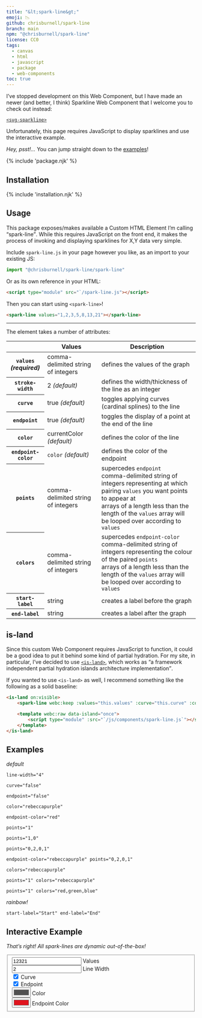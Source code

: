 ```yaml
---
title: "&lt;spark-line&gt;"
emoji: 📉
github: chrisburnell/spark-line
branch: main
npm: "@chrisburnell/spark-line"
license: CC0
tags:
  - canvas
  - html
  - javascript
  - package
  - web-components
toc: true
---
```


<div id="updated" class=" [ updated ] [ box  box--warning ] [ flow ] ">
    <p>I’ve stopped development on this Web Component, but I have made an newer (and better, I think) Sparkline Web Component that I welcome you to check out instead:</p>
    <p><a href="/svg-sparkline/"><code>&lt;svg-sparkline&gt;</code></a></p>
</div>

<noscript><p>Unfortunately, this page requires JavaScript to display sparklines and use the interactive example.</p></noscript>

<figure>
	<spark-line values="0,0,2,5,7,13,13,18,14,11,19,44,37,37,38,27,23,9,6,5,6,1,1,2,1,0"></spark-line>
</figure>

<div class="box">
	<p><em>Hey, psst!…</em> You can jump straight down to the <a href="#examples">examples</a>!</p>
</div>

{% include 'package.njk' %}

## Installation

{% include 'installation.njk' %}

## Usage

This package exposes/makes available a Custom HTML Element I’m calling <q>spark-line</q>. While this requires JavaScript on the front end, it makes the process of invoking and displaying sparklines for X,Y data very simple.

Include `spark-line.js` in your page however you like, as an import to your existing JS:

```javascript
import "@chrisburnell/spark-line/spark-line"
```

Or as its own reference in your HTML:

```html
<script type="module" src="`/spark-line.js"></script>
```

Then you can start using `<spark-line>`!

```html
<spark-line values="1,2,3,5,8,13,21"></spark-line>
```

--------

The element takes a number of attributes:

<table>
    <thead>
        <tr>
            <th> </th>
            <th>Values</th>
            <th>Description</th>
        </tr>
    </thead>
    <tbody>
        <tr>
            <th><code>values</code><br><em>(required)</em></th>
            <td>
                comma-delimited string of integers
            </td>
            <td>defines the values of the graph</td>
        </tr>
        <tr>
            <th><code>stroke-width</code></th>
            <td class=" [ no-wrap ] ">
                2 <em>(default)</em>
            </td>
            <td>defines the width/thickness of the line as an integer</td>
        </tr>
        <tr>
            <th><code>curve</code></th>
            <td class=" [ no-wrap ] ">
                true <em>(default)</em>
            </td>
            <td>toggles applying curves (cardinal splines) to the line</td>
        </tr>
        <tr>
            <th><code>endpoint</code></th>
            <td class=" [ no-wrap ] ">
                true <em>(default)</em>
            </td>
            <td>toggles the display of a point at the end of the line</td>
        </tr>
        <tr>
            <th><code>color</code></th>
            <td class=" [ no-wrap ] ">
                currentColor <em>(default)</em>
            </td>
            <td>defines the color of the line</td>
        </tr>
        <tr>
            <th><code>endpoint-color</code></th>
            <td class=" [ no-wrap ] ">
                <code>color</code> <em>(default)</em>
            </td>
            <td>defines the color of the endpoint</td>
        </tr>
        <tr>
            <th><code>points</code></th>
            <td>
                comma-delimited string of integers
            </td>
            <td>supercedes <code>endpoint</code><br>comma-delimited string of integers representing at which pairing <code>values</code> you want points to appear at<br>arrays of a length less than the length of the <code>values</code> array will be looped over according to <code>values</code></td>
        </tr>
        <tr>
            <th><code>colors</code></th>
            <td>
                comma-delimited string of integers
            </td>
            <td>supercedes <code>endpoint-color</code><br>comma-delimited string of integers representing the colour of the paired <code>points</code><br>arrays of a length less than the length of the <code>values</code> array will be looped over according to <code>values</code></td>
        </tr>
        <tr>
            <th><code>start-label</code></th>
            <td>
                string
            </td>
            <td>creates a label before the graph</td>
        </tr>
        <tr>
            <th><code>end-label</code></th>
            <td>
                string
            </td>
            <td>creates a label after the graph</td>
        </tr>
    </tbody>
</table>

## is-land

Since this custom Web Component requires JavaScript to function, it could be a good idea to put it behind some kind of partial hydration. For my site, in particular, I’ve decided to use [`<is-land>`](https://github.com/11ty/is-land), which works as <q>a framework independent partial hydration islands architecture implementation</q>.

If you wanted to use `<is-land>` as well, I recommend something like the following as a solid baseline:

```html
<is-land on:visible>
	<spark-line webc:keep :values="this.values" :curve="this.curve" :color="this.color" :colors="this.colors" :endpoint-color="this['endpoint-color']" :points="this.points" :line-width="this['line-width']" :start-label="this['start-label']" :end-label="this['end-label']"></spark-line>

	<template webc:raw data-island="once">
		<script type="module" :src="`/js/components/spark-line.js`"></script>
	</template>
</is-land>
```

## Examples

<div class=" [ grid ] [ shelf  shelf--thin ] ">
	<article>
		<spark-line values="0,0,0,0,0,0,0,0,4,0,0,4,9,1,4,5,2,4,2,6,4,6,4,6,5,0"></spark-line>
		<p><em>default</em></p>
	</article>
	<article>
		<spark-line values="0,0,0,0,0,0,0,0,4,0,0,4,9,1,4,5,2,4,2,6,4,6,4,6,5,0" line-width="4"></spark-line>
		<p><code>line-width="4"</code></p>
	</article>
	<article>
		<spark-line values="0,0,0,0,0,0,0,0,4,0,0,4,9,1,4,5,2,4,2,6,4,6,4,6,5,0" curve="false"></spark-line>
		<p><code>curve="false"</code></p>
	</article>
	<article>
		<spark-line values="0,0,0,0,0,0,0,0,4,0,0,4,9,1,4,5,2,4,2,6,4,6,4,6,5,0" endpoint="false"></spark-line>
		<p><code>endpoint="false"</code></p>
	</article>
	<article>
		<spark-line values="0,0,0,0,0,0,0,0,4,0,0,4,9,1,4,5,2,4,2,6,4,6,4,6,5,0" color="rebeccapurple"></spark-line>
		<p><code>color="rebeccapurple"</code></p>
	</article>
	<article>
		<spark-line values="0,0,0,0,0,0,0,0,4,0,0,4,9,1,4,5,2,4,2,6,4,6,4,6,5,0" endpoint-color="red"></spark-line>
		<p><code>endpoint-color="red"</code></p>
	</article>
	<article>
		<spark-line values="0,0,0,0,0,0,0,0,4,0,0,4,9,1,4,5,2,4,2,6,4,6,4,6,5,0" points="1"></spark-line>
		<p><code>points="1"</code></p>
	</article>
	<article>
		<spark-line values="0,0,0,0,0,0,0,0,4,0,0,4,9,1,4,5,2,4,2,6,4,6,4,6,5,0" points="1,0"></spark-line>
		<p><code>points="1,0"</code></p>
	</article>
	<article>
		<spark-line values="0,0,0,0,0,0,0,0,4,0,0,4,9,1,4,5,2,4,2,6,4,6,4,6,5,0" points="0,2,0,1"></spark-line>
		<p><code>points="0,2,0,1"</code></p>
	</article>
	<article>
		<spark-line values="0,0,0,0,0,0,0,0,4,0,0,4,9,1,4,5,2,4,2,6,4,6,4,6,5,0" endpoint-color="rebeccapurple" points="0,2,0,1"></spark-line>
		<p><code>endpoint-color="rebeccapurple" points="0,2,0,1"</code></p>
	</article>
	<article>
		<spark-line values="0,0,0,0,0,0,0,0,4,0,0,4,9,1,4,5,2,4,2,6,4,6,4,6,5,0" colors="rebeccapurple"></spark-line>
		<p><code>colors="rebeccapurple"</code></p>
	</article>
	<article>
		<spark-line values="0,0,0,0,0,0,0,0,4,0,0,4,9,1,4,5,2,4,2,6,4,6,4,6,5,0" points="1" colors="rebeccapurple"></spark-line>
		<p><code>points="1" colors="rebeccapurple"</code></p>
	</article>
	<article>
		<spark-line values="0,0,0,0,0,0,0,0,4,0,0,4,9,1,4,5,2,4,2,6,4,6,4,6,5,0" points="1" colors="red,green,blue"></spark-line>
		<p><code>points="1" colors="red,green,blue"</code></p>
	</article>
	<article>
		<spark-line values="0,0,0,0,0,0,0,0,4,0,0,4,9,1,4,5,2,4,2,6,4,6,4,6,5,0" points="1" colors="red,red,red,red,red,red,red,red,green,red,red,green,violet,orange,green,blue,yellow,green,yellow,cyan,green,cyan,green,cyan,blue,red"></spark-line>
		<p><em>rainbow!</em></p>
	</article>
	<article>
		<spark-line values="0,0,0,0,0,0,0,0,4,0,0,4,9,1,4,5,2,4,2,6,4,6,4,6,5,0" start-label="Start" end-label="End"></spark-line>
		<p><code>start-label="Start" end-label="End"</code></p>
	</article>
</div>

## Interactive Example

*That’s right! All spark-lines are dynamic out-of-the-box!*

<!-- </textarea> -->
<!-- '"´ -->
<form>
	<spark-line values="1,2,3,2,1" id="interactive-sparkline" style="margin-block-start: 0; align-self: center; justify-self: center;"></spark-line>
	<fieldset>
		<label><input id="input-values" type="text" pattern="[0-9]+" inputmode="numeric" value="12321" maxlength="26"> Values</label>
		<br>
		<label><input id="input-line-width" type="text" pattern="[1-5]" inputmode="numeric" value="2" maxlength="1"> Line Width</label>
		<br>
		<label><input id="input-curve" type="checkbox" checked> Curve</label>
		<br>
		<label><input id="input-endpoint" type="checkbox" checked> Endpoint</label>
		<br>
		<label><input id="input-color" type="color" value="#4f4f4f"> Color</label>
		<br>
		<label><input id="input-endpoint-color" type="color" value="#e0151f"> Endpoint Color</label>
	</fieldset>
</form>

<script type="module">{% include '../../../../node_modules/@chrisburnell/spark-line/spark-line.js' %}</script>
<script type="module">{% include '../../../js/pages/interactive-spark-line.js' %}</script>
